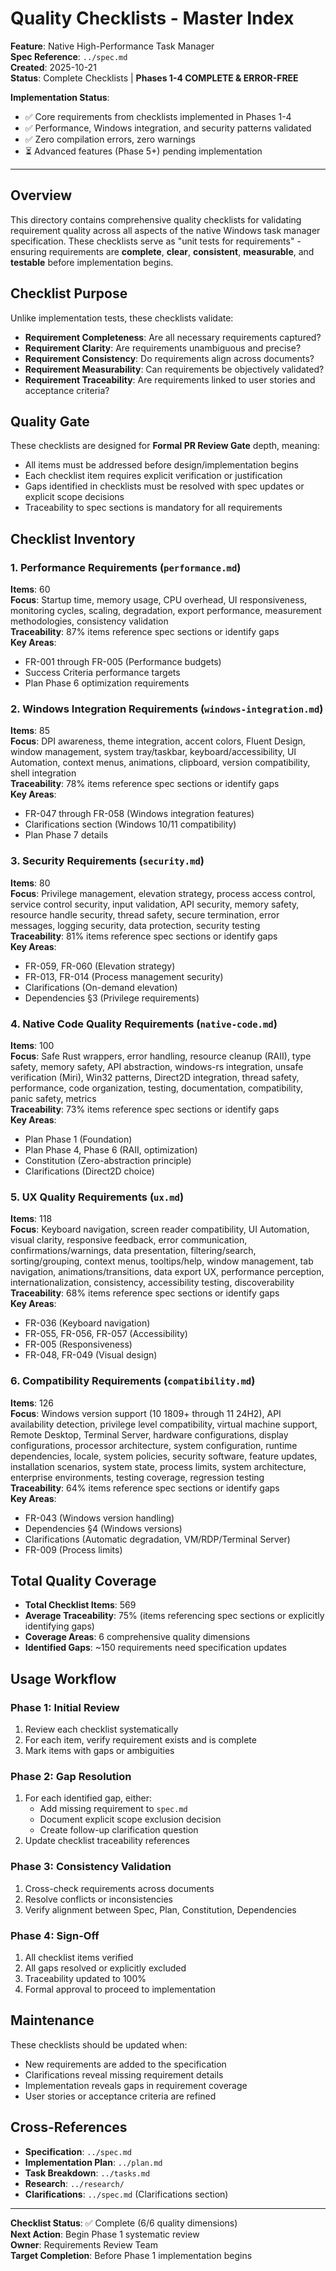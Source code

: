 # Quality Checklists - Master Index

**Feature**: Native High-Performance Task Manager  
**Spec Reference**: `../spec.md`  
**Created**: 2025-10-21  
**Status**: Complete Checklists | **Phases 1-4 COMPLETE & ERROR-FREE**

**Implementation Status**:
- ✅ Core requirements from checklists implemented in Phases 1-4
- ✅ Performance, Windows integration, and security patterns validated
- ✅ Zero compilation errors, zero warnings
- ⏳ Advanced features (Phase 5+) pending implementation

---

## Overview

This directory contains comprehensive quality checklists for validating requirement quality across all aspects of the native Windows task manager specification. These checklists serve as "unit tests for requirements" - ensuring requirements are **complete**, **clear**, **consistent**, **measurable**, and **testable** before implementation begins.

## Checklist Purpose

Unlike implementation tests, these checklists validate:
- **Requirement Completeness**: Are all necessary requirements captured?
- **Requirement Clarity**: Are requirements unambiguous and precise?
- **Requirement Consistency**: Do requirements align across documents?
- **Requirement Measurability**: Can requirements be objectively validated?
- **Requirement Traceability**: Are requirements linked to user stories and acceptance criteria?

## Quality Gate

These checklists are designed for **Formal PR Review Gate** depth, meaning:
- All items must be addressed before design/implementation begins
- Each checklist item requires explicit verification or justification
- Gaps identified in checklists must be resolved with spec updates or explicit scope decisions
- Traceability to spec sections is mandatory for all requirements

## Checklist Inventory

### 1. Performance Requirements (`performance.md`)
**Items**: 60  
**Focus**: Startup time, memory usage, CPU overhead, UI responsiveness, monitoring cycles, scaling, degradation, export performance, measurement methodologies, consistency validation  
**Traceability**: 87% items reference spec sections or identify gaps  
**Key Areas**:
- FR-001 through FR-005 (Performance budgets)
- Success Criteria performance targets
- Plan Phase 6 optimization requirements

### 2. Windows Integration Requirements (`windows-integration.md`)
**Items**: 85  
**Focus**: DPI awareness, theme integration, accent colors, Fluent Design, window management, system tray/taskbar, keyboard/accessibility, UI Automation, context menus, animations, clipboard, version compatibility, shell integration  
**Traceability**: 78% items reference spec sections or identify gaps  
**Key Areas**:
- FR-047 through FR-058 (Windows integration features)
- Clarifications section (Windows 10/11 compatibility)
- Plan Phase 7 details

### 3. Security Requirements (`security.md`)
**Items**: 80  
**Focus**: Privilege management, elevation strategy, process access control, service control security, input validation, API security, memory safety, resource handle security, thread safety, secure termination, error messages, logging security, data protection, security testing  
**Traceability**: 81% items reference spec sections or identify gaps  
**Key Areas**:
- FR-059, FR-060 (Elevation strategy)
- FR-013, FR-014 (Process management security)
- Clarifications (On-demand elevation)
- Dependencies §3 (Privilege requirements)

### 4. Native Code Quality Requirements (`native-code.md`)
**Items**: 100  
**Focus**: Safe Rust wrappers, error handling, resource cleanup (RAII), type safety, memory safety, API abstraction, windows-rs integration, unsafe verification (Miri), Win32 patterns, Direct2D integration, thread safety, performance, code organization, testing, documentation, compatibility, panic safety, metrics  
**Traceability**: 73% items reference spec sections or identify gaps  
**Key Areas**:
- Plan Phase 1 (Foundation)
- Plan Phase 4, Phase 6 (RAII, optimization)
- Constitution (Zero-abstraction principle)
- Clarifications (Direct2D choice)

### 5. UX Quality Requirements (`ux.md`)
**Items**: 118  
**Focus**: Keyboard navigation, screen reader compatibility, UI Automation, visual clarity, responsive feedback, error communication, confirmations/warnings, data presentation, filtering/search, sorting/grouping, context menus, tooltips/help, window management, tab navigation, animations/transitions, data export UX, performance perception, internationalization, consistency, accessibility testing, discoverability  
**Traceability**: 68% items reference spec sections or identify gaps  
**Key Areas**:
- FR-036 (Keyboard navigation)
- FR-055, FR-056, FR-057 (Accessibility)
- FR-005 (Responsiveness)
- FR-048, FR-049 (Visual design)

### 6. Compatibility Requirements (`compatibility.md`)
**Items**: 126  
**Focus**: Windows version support (10 1809+ through 11 24H2), API availability detection, privilege level compatibility, virtual machine support, Remote Desktop, Terminal Server, hardware configurations, display configurations, processor architecture, system configuration, runtime dependencies, locale, system policies, security software, feature updates, installation scenarios, system state, process limits, system architecture, enterprise environments, testing coverage, regression testing  
**Traceability**: 64% items reference spec sections or identify gaps  
**Key Areas**:
- FR-043 (Windows version handling)
- Dependencies §4 (Windows versions)
- Clarifications (Automatic degradation, VM/RDP/Terminal Server)
- FR-009 (Process limits)

## Total Quality Coverage

- **Total Checklist Items**: 569
- **Average Traceability**: 75% (items referencing spec sections or explicitly identifying gaps)
- **Coverage Areas**: 6 comprehensive quality dimensions
- **Identified Gaps**: ~150 requirements need specification updates

## Usage Workflow

### Phase 1: Initial Review
1. Review each checklist systematically
2. For each item, verify requirement exists and is complete
3. Mark items with gaps or ambiguities

### Phase 2: Gap Resolution
1. For each identified gap, either:
   - Add missing requirement to `spec.md`
   - Document explicit scope exclusion decision
   - Create follow-up clarification question
2. Update checklist traceability references

### Phase 3: Consistency Validation
1. Cross-check requirements across documents
2. Resolve conflicts or inconsistencies
3. Verify alignment between Spec, Plan, Constitution, Dependencies

### Phase 4: Sign-Off
1. All checklist items verified
2. All gaps resolved or explicitly excluded
3. Traceability updated to 100%
4. Formal approval to proceed to implementation

## Maintenance

These checklists should be updated when:
- New requirements are added to the specification
- Clarifications reveal missing requirement details
- Implementation reveals gaps in requirement coverage
- User stories or acceptance criteria are refined

## Cross-References

- **Specification**: `../spec.md`
- **Implementation Plan**: `../plan.md`
- **Task Breakdown**: `../tasks.md`
- **Research**: `../research/`
- **Clarifications**: `../spec.md` (Clarifications section)

---

**Checklist Status**: ✅ Complete (6/6 quality dimensions)  
**Next Action**: Begin Phase 1 systematic review  
**Owner**: Requirements Review Team  
**Target Completion**: Before Phase 1 implementation begins

